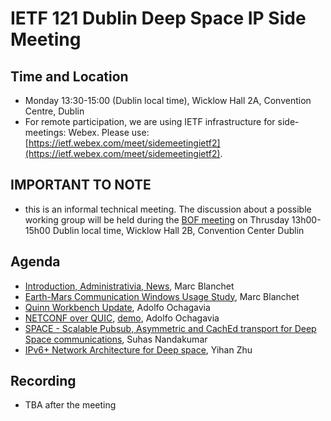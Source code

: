 # IETF 121 Dublin Deep Space IP Side Meeting

## Time and Location
- Monday 13:30-15:00 (Dublin local time), 	Wicklow Hall 2A, Convention Centre, Dublin
- For remote participation, we are using IETF infrastructure for side-meetings: Webex. Please use: [https://ietf.webex.com/meet/sidemeetingietf2](https://ietf.webex.com/meet/sidemeetingietf2).

## IMPORTANT TO NOTE
- this is an informal technical meeting. The discussion about a possible working group will be held during the [BOF meeting](https://datatracker.ietf.org/wg/deepspace/meetings/) on Thrusday 13h00-15h00 Dublin local time, Wicklow Hall 2B, Convention Center Dublin

## Agenda
- [Introduction, Administrativia, News](ietf121-deepspace-intro.pdf), Marc Blanchet
- [Earth-Mars Communication Windows Usage Study](ietf121-deepspace-mars-comm-windows.pdf), Marc Blanchet
- [Quinn Workbench Update](ietf121-deepspace-quinn-workbench.pdf), Adolfo Ochagavia
- [NETCONF over QUIC](ietf121-deepspace-netconf-over-quic.pdf), [demo](ietf121-deepspace-netconf-quic-demo.mkv), Adolfo Ochagavia
- [SPACE - Scalable Pubsub, Asymmetric and CachEd transport for Deep Space communications](ietf121-deepspace-moq.pdf), Suhas Nandakumar
- [IPv6+ Network Architecture for Deep space](ietf121-deepspace-ipv6+-network-architecture.pdf), Yihan Zhu


## Recording
- TBA after the meeting



